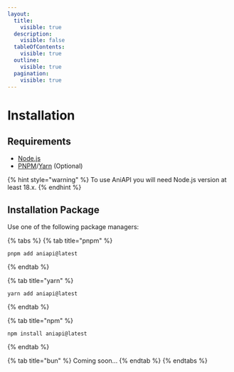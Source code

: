 ```yaml
---
layout:
  title:
    visible: true
  description:
    visible: false
  tableOfContents:
    visible: true
  outline:
    visible: true
  pagination:
    visible: true
---
```


# Installation

## Requirements

* [Node.js](https://nodejs.org/)
* [PNPM](https://pnpm.io/)/[Yarn](https://yarnpkg.com/) (Optional)

{% hint style="warning" %}
To use AniAPI you will need Node.js version at least 18.x.
{% endhint %}

## Installation Package

Use one of the following package managers:

{% tabs %}
{% tab title="pnpm" %}
```
pnpm add aniapi@latest
```
{% endtab %}

{% tab title="yarn" %}
```
yarn add aniapi@latest
```
{% endtab %}

{% tab title="npm" %}
```
npm install aniapi@latest
```
{% endtab %}

{% tab title="bun" %}
Coming soon...
{% endtab %}
{% endtabs %}
